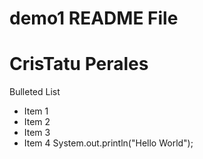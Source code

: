 # demo1 README File
# CrisTatu Perales
Bulleted List
* Item 1
* Item 2
* Item 3
* Item 4
System.out.println("Hello World");
